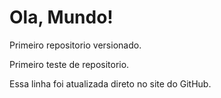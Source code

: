 # Ola, Mundo!
 Primeiro repositorio versionado.

 Primeiro teste de repositorio.

Essa linha foi atualizada direto no site do GitHub.
